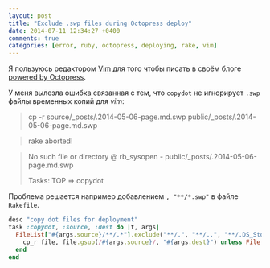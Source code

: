 ```yaml
---
layout: post
title: "Exclude .swp files during Octopress deploy"
date: 2014-07-11 12:34:27 +0400
comments: true
categories: [error, ruby, octopress, deploying, rake, vim]
---
```


Я пользуюсь редактором [Vim](http://www.vim.org) для того чтобы писать в своём блоге [powered by Octopress](http://octopress.org).

У меня вылезла ошибка связанная с тем, что ``copydot`` не игнорирует ``.swp`` файлы временных копий для _vim_:

>cp -r source/_posts/.2014-05-06-page.md.swp public/_posts/.2014-05-06-page.md.swp

>rake aborted!

>No such file or directory @ rb_sysopen - public/_posts/.2014-05-06-page.md.swp
>
>Tasks: TOP => copydot

Проблема решается например добавлением ``, "**/*.swp"`` в файле ``Rakefile``.
``` ruby Rakefile
desc "copy dot files for deployment"
task :copydot, :source, :dest do |t, args|
  FileList["#{args.source}/**/.*"].exclude("**/.", "**/..", "**/.DS_Store", "**/._*", "**/*.swp").each do |file|
    cp_r file, file.gsub(/#{args.source}/, "#{args.dest}") unless File.directory?(file)
  end
end
```

